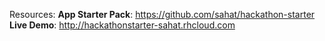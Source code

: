 Resources: 
**App Starter Pack**: https://github.com/sahat/hackathon-starter
**Live Demo**: http://hackathonstarter-sahat.rhcloud.com